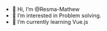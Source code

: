 - 👋 Hi, I’m @Resma-Mathew
- 👀 I’m interested in Problem solving.
- 🌱 I’m currently learning Vue.js

